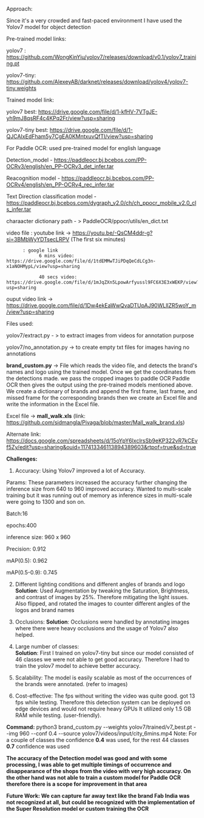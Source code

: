 Approach:

Since it's a very crowded and fast-paced environment I have used the Yolov7 model for object detection

Pre-trained model links:

yolov7 : https://github.com/WongKinYiu/yolov7/releases/download/v0.1/yolov7_training.pt

yolov7-tiny: https://github.com/AlexeyAB/darknet/releases/download/yolov4/yolov7-tiny.weights


Trained model link:

yolov7 best: https://drive.google.com/file/d/1-kfHV-7VTgJE-yh9mJ8qsRF4c4KPq2Fr/view?usp=sharing

yolov7-tiny best: https://drive.google.com/file/d/1-QJCAIxEdFham5y7CgEA0KMntxuvQfTI/view?usp=sharing


For Paddle OCR: used pre-trained model for english language

  Detection_model - https://paddleocr.bj.bcebos.com/PP-OCRv3/english/en_PP-OCRv3_det_infer.tar
  
  Reacognition model - https://paddleocr.bj.bcebos.com/PP-OCRv4/english/en_PP-OCRv4_rec_infer.tar
  
  Text Direction classification model - https://paddleocr.bj.bcebos.com/dygraph_v2.0/ch/ch_ppocr_mobile_v2.0_cls_infer.tar
  
  charaacter dictionary path - > PaddleOCR/ppocr/utils/en_dict.txt


  
video file : youtube link -> https://youtu.be/-QsCM4ddr-g?si=3BMbWyYDTsecLRPV  (The first six minutes)

          : google link 
                6 mins video: https://drive.google.com/file/d/1tdEMMwTJiPDqQeCdLCg3n-x1aNOHMypL/view?usp=sharing
                
                40 secs video: https://drive.google.com/file/d/1mJqZXn5LpowArfyussl9FC6X3E3xWEKP/view?usp=sharing
 
ouput video link -> https://drive.google.com/file/d/1Dw4ekEaWwQvaDTUpAJ90WLllZR5woY_m/view?usp=sharing

Files used:

yolov7/extract.py - > to extract images from videos for annotation purpose

yolov7/no_annotation.py -> to create empty txt files for images having no annotations

**brand_custom.py** -> File which reads the video file, and detects the brand's names and logo using the trained model. Once we get the coordinates from the detections made. we pass the cropped images to paddle OCR
                          Paddle OCR then gives the output using the pre-trained models mentioned above.
                          We create a dictionary of brands and append the first frame, last frame, and missed frame for the corresponding brands
                          then we create an Excel file and write the information in the Excel file.
                          
Excel file -> **mall_walk.xls** (link: https://github.com/sidmangla/Pivaga/blob/master/Mall_walk_brand.xls)

Alternate link: https://docs.google.com/spreadsheets/d/15oYpY6IxclrsSb9eKP322vR7kCEvf5Zy/edit?usp=sharing&ouid=117413346113894389603&rtpof=true&sd=true


**Challenges:**
1. Accuracy: Using Yolov7 improved a lot of Accuracy.

Params: These parameters increased the accuracy further changing the inference size from 640 to 960 improved accuracy. Wanted to multi-scale training but it was running out of memory as inference sizes in multi-scale were going to 1300 and son on.

Batch:16

epochs:400

inference size: 960 x 960

Precision: 0.912

mAP(0.5): 0.962

mAP(0.5-0.9): 0.745 

2. Different lighting conditions and different angles of brands and logo
   **Solution**: Used Augmentation by tweaking the Saturation, Brightness, and contrast of images by 25%. Therefore mitigating the light issues. Also flipped, and rotated the images to counter different angles of the logos and brand names
   
4. Occlusions: 
**Solution**: Occlusions were handled by annotating images where there were heavy occlusions and the usage of Yolov7 also helped.

5. Large number of classes:   
**Solution**: First I trained on yolov7-tiny but since our model consisted of 46 classes we were not able to get good accuracy. Therefore I had to train the yolov7 model to achieve better accuracy.

6. Scalability: The model is easily scalable as most of the occurrences of the brands were annotated. (refer to images)
   
7. Cost-effective: The fps without writing the video was quite good. got 13 fps while testing. Therefore this detection system can be deployed on edge devices and would not require heavy GPUs
                    It utilized only 1.5 GB RAM while testing. (user-friendly).

**Command:** python3 brand_custom.py --weights yolov7/trained/v7_best.pt --img 960 --conf 0.4 --source yolov7/videos/input/city_6mins.mp4
Note: For a couple of classes the confidence **0.4** was used, for the rest 44 classes **0.7** confidence was used

**The accuracy of the Detection model was good and with some processing, I was able to get multiple timings of occurrence and disappearance of the shops from the video with very high accuracy. On the other hand was not able to train a**
**custom model for Paddle OCR therefore there is a scope for improvement in that area**

**Future Work: We can capture far away text like the brand Fab India was not recognized at all, but could be recognized with the implementation of the Super Resolution model or custom training the OCR**


